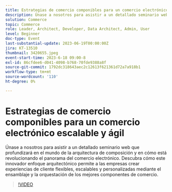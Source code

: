 ```yaml
---
title: Estrategias de comercio componibles para un comercio electrónico escalable y ágil
description: Únase a nosotros para asistir a un detallado seminario web que profundizará en el mundo de la arquitectura de composición y en cómo está revolucionando el panorama del comercio electrónico. Descubra cómo este innovador enfoque arquitectónico permite a las empresas crear experiencias de cliente flexibles, escalables y personalizadas mediante el ensamblaje y la orquestación de los mejores componentes de comercio.
solution: Commerce
topic: Commerce
role: Leader, Architect, Developer, Data Architect, Admin, User
level: Beginner
doc-type: Event
last-substantial-update: 2023-06-19T00:00:00Z
jira: KT-13510
thumbnail: 3420655.jpeg
event-start-time: 2023-6-18 09:00-8
exl-id: 86cfdee6-d041-4098-b768-70fde9388a8f
source-git-commit: 1792dc318643aec2c12613f621361d72a7a918b1
workflow-type: tm+mt
source-wordcount: '110'
ht-degree: 0%

---
```


# Estrategias de comercio componibles para un comercio electrónico escalable y ágil

Únase a nosotros para asistir a un detallado seminario web que profundizará en el mundo de la arquitectura de composición y en cómo está revolucionando el panorama del comercio electrónico. Descubra cómo este innovador enfoque arquitectónico permite a las empresas crear experiencias de cliente flexibles, escalables y personalizadas mediante el ensamblaje y la orquestación de los mejores componentes de comercio.

>[!VIDEO](https://video.tv.adobe.com/v/3420655/?learn=on)
